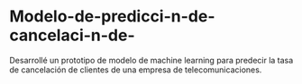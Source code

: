 # Modelo-de-predicci-n-de-cancelaci-n-de-
Desarrollé un prototipo de modelo de machine learning para predecir la tasa de cancelación de clientes de una empresa de telecomunicaciones. 
